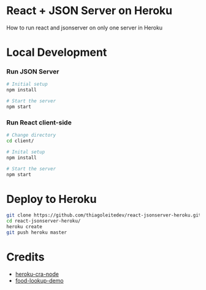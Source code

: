 # React + JSON Server on Heroku
How to run react and jsonserver on only one server in Heroku

# Local Development

### Run JSON Server
```bash
# Initial setup
npm install

# Start the server
npm start 
```

### Run React client-side
```bash
# Change directory
cd client/

# Inital setup
npm install

# Start the server
npm start
```

# Deploy to Heroku
```bash
git clone https://github.com/thiagoleitedev/react-jsonserver-heroku.git
cd react-jsonserver-heroku/
heroku create
git push heroku master
```

# Credits
* [heroku-cra-node](https://github.com/mars/heroku-cra-node)
* [food-lookup-demo](https://github.com/fullstackreact/food-lookup-demo)
